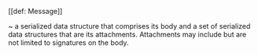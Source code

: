 [[def: Message]]

~ a serialized data structure that comprises its body and a set of serialized data structures that are its attachments. Attachments may include but are not limited to signatures on the body.
